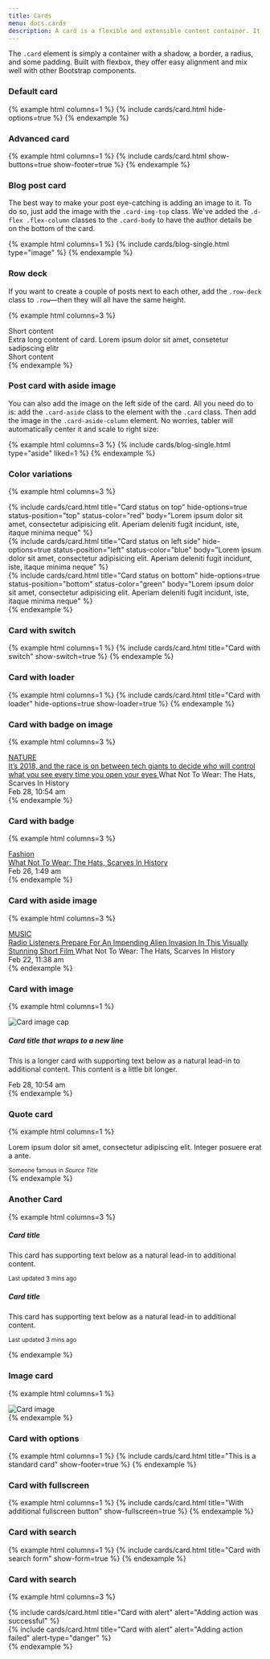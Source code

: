 ```yaml
---
title: Cards
menu: docs.cards
description: A card is a flexible and extensible content container. It includes options for headers and footers, a wide variety of content, contextual background colors, and powerful display options. 
---
```


The `.card` element is simply a container with a shadow, a border, a radius, and some padding. Built with flexbox, they offer easy alignment and mix well with other Bootstrap components.

### Default card

{% example html columns=1 %}
{% include cards/card.html hide-options=true %}
{% endexample %}

### Advanced card

{% example html columns=1 %}
{% include cards/card.html show-buttons=true show-footer=true %}
{% endexample %}

### Blog post card

The best way to make your post eye-catching is adding an image to it. To do so, just add the image with the `.card-img-top` class. We've added the `.d-flex .flex-column` classes to the `.card-body` to have the author details be on the bottom of the card.

{% example html columns=1 %}
{% include cards/blog-single.html type="image" %}
{% endexample %}

### Row deck

If you want to create a couple of posts next to each other, add the `.row-deck` class to `.row`—then they will all have the same height.

{% example html columns=3 %}
<div class="row row-cards row-deck">
    <div class="col-md-4">
        <div class="card">
            <div class="card-body">Short content</div>
        </div>
    </div>
    <div class="col-md-4">
        <div class="card">
            <div class="card-body">Extra long content of card. Lorem ipsum dolor sit amet, consetetur sadipscing elitr</div>
        </div>
    </div>
    <div class="col-md-4">
        <div class="card">
            <div class="card-body">Short content</div>
        </div>
    </div>
</div>
{% endexample %}

### Post card with aside image

You can also add the image on the left side of the card. All you need do to is: add the `.card-aside` class to the element with the `.card` class. Then add the image in the `.card-aside-column` element. No worries, tabler will automatically center it and scale to right size:

{% example html columns=3 %}
{% include cards/blog-single.html type="aside" liked=1 %}
{% endexample %}

### Color variations

{% example html columns=3 %}
<div class="row row-cards row-deck">
    <div class="col-md-4">
        {% include cards/card.html title="Card status on top" hide-options=true status-position="top" status-color="red" body="Lorem ipsum dolor sit amet, consectetur adipisicing elit. Aperiam deleniti fugit incidunt, iste, itaque minima neque" %}
    </div>
    <div class="col-md-4">
        {% include cards/card.html title="Card status on left side" hide-options=true status-position="left" status-color="blue" body="Lorem ipsum dolor sit amet, consectetur adipisicing elit. Aperiam deleniti fugit incidunt, iste, itaque minima neque"  %}
    </div>
    <div class="col-md-4">
        {% include cards/card.html title="Card status on bottom" hide-options=true status-position="bottom" status-color="green" body="Lorem ipsum dolor sit amet, consectetur adipisicing elit. Aperiam deleniti fugit incidunt, iste, itaque minima neque"  %}
    </div>
</div>
{% endexample %}


### Card with switch

{% example html columns=1 %}
{% include cards/card.html title="Card with switch" show-switch=true %}
{% endexample %}

### Card with loader

{% example html columns=1 %}
{% include cards/card.html title="Card with loader" hide-options=true show-loader=true %}
{% endexample %}

### Card with badge on image

{% example html columns=3 %}
<div class="card flex-row flex-row-reverse">
	<div class="media media-4x3 col-4">
		<a class="media-content " style="background-image:url({% include ui/image.html id=7 %})">
		</a>
		<div class="media-overlay overlay-top">
			<a href="#"><span class="badge badge-md text-uppercase bg-yellow">NATURE</span></a>
		</div>
		<div class="media-action ">
		</div>
	</div>
	<div class="card-body d-flex flex-column">
		<div class="flex-fill ">
			<a href="#" class="card-title text-md">
				It’s 2018, and the race is on between tech giants to decide who will control what you see every time you open your eyes
			</a>
			<a class="text-muted mt-2 ">What Not To Wear: The Hats, Scarves In History</a>
		</div>
		<div class="">
			<div class="text-muted text-sm">Feb 28, 10:54 am</div>
		</div>
	</div>
</div>
{% endexample %}

### Card with badge

{% example html columns=3 %}
<div class="card flex-row">
	<div class="media media-4x3 col-5">
		<a class="media-content " style="background-image:url({% include ui/image.html id=13 %})">
		</a>
		<div class="media-action ">
		</div>
	</div>
	<div class="card-body d-flex flex-column ">
		<div class="flex-fill ">
			<div class="mb-3">
				<a href="#">
					<span class="badge badge-md text-uppercase bg-danger">Fashion</span>
				</a>
			</div>
			<a href="#" class="card-title h-2x">
				What Not To Wear: The Hats, Scarves In History
			</a>
		</div>
		<div class="">
			<div class="text-muted text-sm">Feb 26, 1:49 am</div>
		</div>
	</div>
</div>
{% endexample %}



### Card with aside image

{% example html columns=3 %}
<div class="card flex-row">
	<div class="media media-4x3 col-4">
		<a class="media-content" style="background-image:url({% include ui/image.html id=6 %})"></a>
		<div class="media-overlay overlay-top">
			<a href="#"><span class="badge badge-md text-uppercase bg-white-overlay">MUSIC</span></a>
		</div>
		<div class="media-action ">
		</div>
	</div>
	<div class="card-body d-flex flex-column">
		<div class="flex-fill">
			<a href="#" class="card-title text-md">
				Radio Listeners Prepare For An Impending Alien Invasion In This Visually Stunning Short Film
			</a>
			<a class="text-muted mt-2">What Not To Wear: The Hats, Scarves In History</a>
		</div>
		<div class="text-muted text-sm">Feb 22, 11:38 am</div>
	</div>
</div>
{% endexample %}

### Card with image
{% example html columns=1 %}
<div class="card">
	<img class="card-img-top" src="{{ site.base }}/img/photos/{{ site.data.photos[17].file }}" alt="Card image cap">
	<div class="card-body">
		<h5 class="card-title">Card title that wraps to a new line</h5>
		<p class="card-text">This is a longer card with supporting text below as a natural lead-in to
			additional content. This content is a little bit longer.</p>
		<div class="text-muted text-sm">Feb 28, 10:54 am</div>
	</div>
</div>
{% endexample %}

### Quote card

{% example html columns=1 %}
<div class="card">
  <cardquote class="cardquote text-white bg-primary mb-0 card-body">
	 <p>Lorem ipsum dolor sit amet, consectetur adipiscing elit. Integer posuere erat a ante.</p>
	 <footer class="cardquote-footer">
		 <small>
			 Someone famous in <cite title="Source Title">Source Title</cite>
		 </small>
	 </footer>
  </cardquote>
  </div>
{% endexample %}

### Another Card

{% example html columns=3 %}
<div class="row row-deck">
   <div class="col-6">
      <div class="card text-center">
         <div class="card-body">
            <h5 class="card-title">Card title</h5>
            <p class="card-text">This card has supporting text below as a natural lead-in to additional
               content.</p>
            <p class="card-text">
               <small class="text-muted">Last updated 3 mins ago</small>
            </p>
         </div>
      </div>
   </div>
   <div class="col-6">
      <div class="card text-right">
         <div class="card-body">
            <h5 class="card-title">Card title</h5>
            <p class="card-text">This card has supporting text below as a natural lead-in to additional
               content.</p>
            <p class="card-text">
               <small class="text-muted">Last updated 3 mins ago</small>
            </p>
         </div>
      </div>
   </div>
</div>
{% endexample %}

### Image card

{% example html columns=1 %}
<div class="card">
	<img class="card-img" src="{{ site.base }}/img/photos/{{ site.data.photos[19].file }}" alt="Card image">
</div>
{% endexample %}
 
### Card with options
{% example html columns=1 %}
	{% include cards/card.html title="This is a standard card" show-footer=true %}
{% endexample %}

### Card with fullscreen
{% example html columns=1 %}
	{% include cards/card.html title="With additional fullscreen button" show-fullscreen=true %}
{% endexample %}

### Card with search
{% example html columns=1 %}
	{% include cards/card.html title="Card with search form" show-form=true %}
{% endexample %}

### Card with search
{% example html columns=3 %}
	<div class="row">
	  <div class="col-lg-6 col-xl-6">
		  {% include cards/card.html title="Card with alert" alert="Adding action was successful" %}
	  </div>
	  <div class="col-lg-6 col-xl-6">
		  {% include cards/card.html title="Card with alert" alert="Adding action failed" alert-type="danger" %}
	  </div>
	</div>
{% endexample %}



